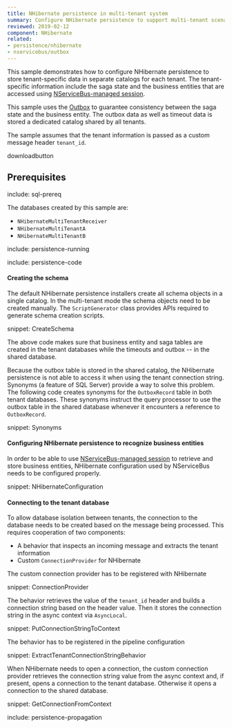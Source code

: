 ```yaml
---
title: NHibernate persistence in multi-tenant system
summary: Configure NHibernate persistence to support multi-tenant scenarios.
reviewed: 2019-02-12
component: NHibernate
related:
- persistence/nhibernate
- nservicebus/outbox
---
```


This sample demonstrates how to configure NHibernate persistence to store tenant-specific data in separate catalogs for each tenant. The tenant-specific information include the saga state and the business entities that are accessed using [NServiceBus-managed session](/persistence/nhibernate/accessing-data.md).

This sample uses the [Outbox](/nservicebus/outbox/) to guarantee consistency between the saga state and the business entity. The outbox data as well as timeout data is stored a dedicated catalog shared by all tenants.

The sample assumes that the tenant information is passed as a custom message header `tenant_id`.

downloadbutton


## Prerequisites

include: sql-prereq

The databases created by this sample are:

 * `NHibernateMultiTenantReceiver`
 * `NHibernateMultiTenantA`
 * `NHibernateMultiTenantB`

include: persistence-running

include: persistence-code

#### Creating the schema

The default NHibernate persistence installers create all schema objects in a single catalog. In the multi-tenant mode the schema objects need to be created manually. The `ScriptGenerator` class provides APIs required to generate schema creation scripts.

snippet: CreateSchema

The above code makes sure that business entity and saga tables are created in the tenant databases while the timeouts and outbox -- in the shared database.

Because the outbox table is stored in the shared catalog, the NHibernate persistence is not able to access it when using the tenant connection string. Synonyms (a feature of SQL Server) provide a way to solve this problem. The following code creates synonyms for the `OutboxRecord` table in both tenant databases. These synonyms instruct the query processor to use the outbox table in the shared database whenever it encounters a reference to `OutboxRecord`.

snippet: Synonyms


#### Configuring NHibernate persistence to recognize business entities

In order to be able to use [NServiceBus-managed session](/persistence/nhibernate/accessing-data.md) to retrieve and store business entities, NHibernate configuration used by NServiceBus needs to be configured properly.

snippet: NHibernateConfiguration


#### Connecting to the tenant database

To allow database isolation between tenants, the connection to the database needs to be created based on the message being processed. This requires cooperation of two components:

 * A behavior that inspects an incoming message and extracts the tenant information 
 * Custom `ConnectionProvider` for NHibernate

The custom connection provider has to be registered with NHibernate

snippet: ConnectionProvider

The behavior retrieves the value of the `tenant_id` header and builds a connection string based on the header value. Then it stores the connection string in the async context via `AsyncLocal`.

snippet: PutConnectionStringToContext

The behavior has to be registered in the pipeline configuration

snippet: ExtractTenantConnectionStringBehavior

When NHibernate needs to open a connection, the custom connection provider retrieves the connection string value from the async context and, if present, opens a connection to the tenant database. Otherwise it opens a connection to the shared database.

snippet: GetConnectionFromContext

include: persistence-propagation
